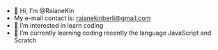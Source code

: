 - 👋 Hi, I’m @RaianeKin
-  My e-mail contact is: raianekinberli@gmail.com
- 👀 I’m interested in learn coding
- 🌱 I’m currently learning coding recently the language JavaScript and Scratch

<!---
RaianeKin/RaianeKin is a ✨ special ✨ repository because its `README.md` (this file) appears on your GitHub profile.
You can click the Preview link to take a look at your changes.
--->
